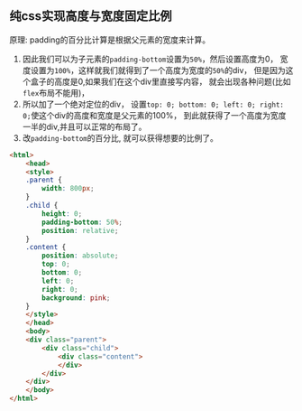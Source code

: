 ## 纯css实现高度与宽度固定比例

原理: padding的百分比计算是根据父元素的宽度来计算。

1. 因此我们可以为子元素的`padding-bottom`设置为`50%`，然后设置高度为0， 宽度设置为`100%`，这样就我们就得到了一个高度为宽度的`50%`的div， 但是因为这个盒子的高度是0,如果我们在这个div里直接写内容， 就会出现各种问题(比如`flex`布局不能用)，
2. 所以加了一个绝对定位的div， 设置`top: 0; bottom: 0; left: 0; right: 0;`使这个div的高度和宽度是父元素的100%， 到此就获得了一个高度为宽度一半的div,并且可以正常的布局了。
3. 改`padding-bottom`的百分比, 就可以获得想要的比例了。

```html
<html>
	<head>
	<style>
	.parent {
		width: 800px;
	}
	.child {
		height: 0;
		padding-bottom: 50%;
		position: relative;
	}
	.content {
		position: absolute;
		top: 0;
		bottom: 0;
		left: 0;
		right: 0;
		background: pink;
	}
	</style>
	</head>
	<body> 
	<div class="parent">
		<div class="child">
			<div class="content">
			</div>
		</div>
	</div>
	</body>
</html>
```

